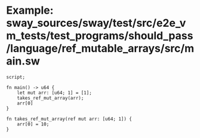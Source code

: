 # Example: sway_sources/sway/test/src/e2e_vm_tests/test_programs/should_pass/language/ref_mutable_arrays/src/main.sw

```sway
script;

fn main() -> u64 {
    let mut arr: [u64; 1] = [1];
    takes_ref_mut_array(arr);
    arr[0]
}

fn takes_ref_mut_array(ref mut arr: [u64; 1]) {
    arr[0] = 10;
}

```
